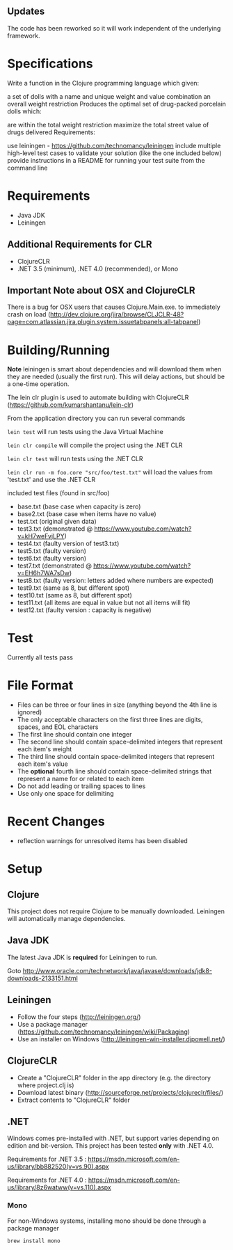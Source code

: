 ## Updates

The code has been reworked so it will work independent of the underlying framework.

# Specifications

Write a function in the Clojure programming language which given:

a set of dolls with a name and unique weight and value combination
an overall weight restriction
Produces the optimal set of drug-packed porcelain dolls which:

are within the total weight restriction
maximize the total street value of drugs delivered
Requirements:

use leiningen - https://github.com/technomancy/leiningen
include multiple high-level test cases to validate your solution (like the one included below)
provide instructions in a README for running your test suite from the command line

# Requirements

* Java JDK
* Leiningen

## Additional Requirements for CLR

* ClojureCLR
* .NET 3.5 (minimum), .NET 4.0 (recommended), or Mono

## Important Note about OSX and ClojureCLR
There is a bug for OSX users that causes Clojure.Main.exe. to immediately crash on load (http://dev.clojure.org/jira/browse/CLJCLR-48?page=com.atlassian.jira.plugin.system.issuetabpanels:all-tabpanel)

# Building/Running

__Note__ leiningen is smart about dependencies and will download them when they are needed (usually the first run). This will delay actions, but should be a one-time operation.

The lein clr plugin is used to automate building with ClojureCLR (https://github.com/kumarshantanu/lein-clr)

From the application directory you can run several commands

`lein test` will run tests using the Java Virtual Machine

`lein clr compile` will compile the project using the .NET CLR

`lein clr test` will run tests using the .NET CLR

`lein clr run -m foo.core "src/foo/test.txt"` will load the values from 'test.txt' and use the .NET CLR

included test files (found in src/foo)

* base.txt (base case when capacity is zero)
* base2.txt (base case when items have no value)
* test.txt (original given data)
* test3.txt (demonstrated @ https://www.youtube.com/watch?v=kH7weFvjLPY)
* test4.txt (faulty version of test3.txt)
* test5.txt (faulty version)
* test6.txt (faulty version)
* test7.txt (demonstrated @ https://www.youtube.com/watch?v=EH6h7WA7sDw)
* test8.txt (faulty version: letters added where numbers are expected)
* test9.txt (same as 8, but different spot)
* test10.txt (same as 8, but different spot)
* test11.txt (all items are equal in value but not all items will fit)
* test12.txt (faulty version : capacity is negative)

# Test

Currently all tests pass

# File Format

* Files can be three or four lines in size (anything beyond the 4th line is ignored)
* The only acceptable characters on the first three lines are digits, spaces, and EOL characters
* The first line should contain one integer
* The second line should contain space-delimited integers that represent each item's weight
* The third line should contain space-delimited integers that represent each item's value
* The __optional__ fourth line should contain space-delimited strings that represent a name for or related to each item
* Do not add leading or trailing spaces to lines
* Use only one space for delimiting

# Recent Changes

* reflection warnings for unresolved items has been disabled

# Setup

## Clojure

This project does not require Clojure to be manually downloaded. Leiningen will automatically manage dependencies.

## Java JDK

The latest Java JDK is __required__ for Leiningen to run.

Goto http://www.oracle.com/technetwork/java/javase/downloads/jdk8-downloads-2133151.html

## Leiningen

* Follow the four steps (http://leiningen.org/)
* Use a package manager (https://github.com/technomancy/leiningen/wiki/Packaging)
* Use an installer on Windows (http://leiningen-win-installer.djpowell.net/)

## ClojureCLR

* Create a "ClojureCLR" folder in the app directory (e.g. the directory where project.clj is)
* Download latest binary (http://sourceforge.net/projects/clojureclr/files/)
* Extract contents to "ClojureCLR" folder

## .NET

Windows comes pre-installed with .NET, but support varies depending on edition and bit-version. This project has been tested __only__ with .NET 4.0.

Requirements for .NET 3.5 : https://msdn.microsoft.com/en-us/library/bb882520(v=vs.90).aspx

Requirements for .NET 4.0 : https://msdn.microsoft.com/en-us/library/8z6watww(v=vs.110).aspx

### Mono

For non-Windows systems, installing mono should be done through a package manager

```
brew install mono
```
